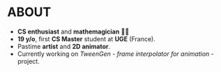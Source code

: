 # ABOUT
<ul>
<li><strong>CS enthusiast</strong> and <strong>mathemagician</strong> 🧙‍♂️</li>
<li><strong>19 y/o</strong>, first <strong>CS Master</strong> student at <strong>UGE</strong> (France).</li>
<li>Pastime <strong>artist</strong> and <strong>2D animator</strong>.
<li>Currently working on <em>TweenGen - frame interpolator for animation</em> - project.</li>

<!---
Lysandre-M/Lysandre-M is a ✨ special ✨ repository because its `README.md` (this file) appears on your GitHub profile.
You can click the Preview link to take a look at your changes.
--->
